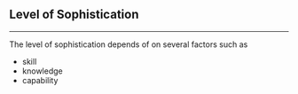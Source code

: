 ## **Level of Sophistication**
---
The level of sophistication depends of on several factors such as 
- skill 
- knowledge 
- capability 

